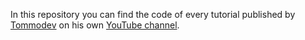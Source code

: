 In this repository you can find the code of every tutorial published by [Tommodev](https://tommodev.ml) on his own [YouTube channel](https://www.youtube.com/channel/UC23tO0Vvtl7S7nWbwXachHg).
